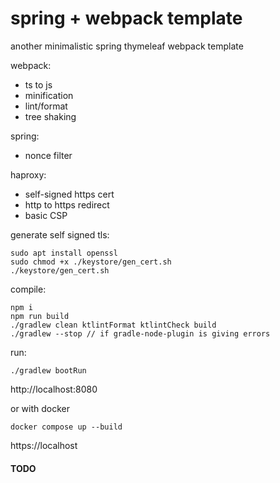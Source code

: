 # spring + webpack template

another minimalistic spring thymeleaf webpack template

webpack:

* ts to js
* minification
* lint/format
* tree shaking

spring:

* nonce filter

haproxy:

* self-signed https cert
* http to https redirect
* basic CSP

generate self signed tls:

```shell
sudo apt install openssl
sudo chmod +x ./keystore/gen_cert.sh
./keystore/gen_cert.sh
```

compile:

```shell
npm i
npm run build
./gradlew clean ktlintFormat ktlintCheck build
./gradlew --stop // if gradle-node-plugin is giving errors
```

run:

```shell
./gradlew bootRun
```

http://localhost:8080

or with docker

```shell
docker compose up --build
```

https://localhost

#### TODO
